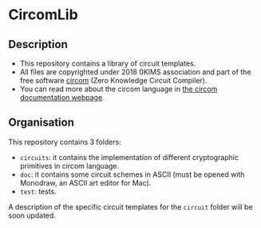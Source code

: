 # CircomLib

## Description

- This repository contains a library of circuit templates. 
- All files are copyrighted under 2018 0KIMS association and part of the free software [circom](https://github.com/iden3/circom) (Zero Knowledge Circuit Compiler). 
- You can read more about the circom language in [the circom documentation webpage](https://docs.circom.io/).

## Organisation

This repository contains 3 folders:

- `circuits`: it contains the implementation of different cryptographic primitives in circom language.
- `doc`: it contains some circuit schemes in ASCII (must be opened with Monodraw, an ASCII art editor for Mac).
- `test`: tests.

A description of the specific circuit templates for the `circuit` folder will be soon updated.
